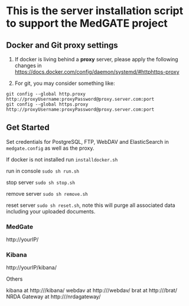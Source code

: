 # This is the server installation script to support the MedGATE project

## Docker and Git proxy settings 

1. If docker is living behind a **proxy** server, please apply the following changes in https://docs.docker.com/config/daemon/systemd/#httphttps-proxy 

2. For git, you may consider something like:
```
git config --global http.proxy http://proxyUsername:proxyPassword@proxy.server.com:port
git config --global https.proxy http://proxyUsername:proxyPassword@proxy.server.com:port
```

## Get Started

Set credentials for PostgreSQL, FTP, WebDAV and ElasticSearch in `medgate.config` as well as the proxy.

If docker is not installed run `installdocker.sh`

run in console `sudo sh run.sh`

stop server `sudo sh stop.sh`

remove server `sudo sh remove.sh`

reset server `sudo sh reset.sh`, note this will purge all associated data including your uploaded documents.

### MedGate

http://yourIP/

### Kibana

http://yourIP/kibana/

Others

kibana at http://<ip>/kibana/ 
webdav at http://<ip>/webdav/ 
brat at http://<ip>/brat/ 
NRDA Gateway at http://<ip>/nrdagateway/

